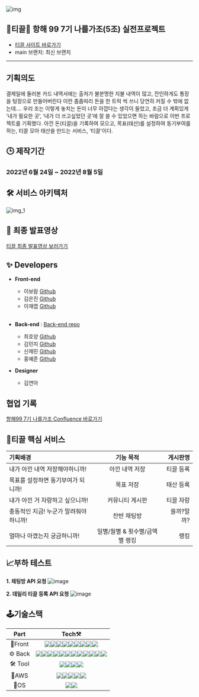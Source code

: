 ![img](https://user-images.githubusercontent.com/85613861/182782684-385fce94-b961-4e53-9d63-7bb35d3062cb.png)

## 💸티끌💸 항해 99 7기 나를가조(5조) 실전프로젝트

- [티끌 사이트 바로가기](https://www.tikkeeul.com/)
- main 브랜치: 최신 브랜치

----

## 기획의도
결제일에 둘러본 카드 내역서에는 출처가 불분명한 지불 내역이 많고, 잔인하게도 통장을 텅장으로 만들어버린다
이런 좀좀따리 돈을 한 트럭 씩 쓰니 당연히 커질 수 밖에 없는데….
우리 조는 이렇게 놓치는 돈이 너무 아깝다는 생각이 들었고, 조금 더 계획있게 ‘내가 필요한 곳’, ‘내가 더 쓰고싶었던 곳’에 잘 쓸 수 있었으면 하는 바람으로 이번 프로젝트를 기획했다.
아낀 돈(티끌)을 기록하여 모으고, 목표(태산)를 설정하여 동기부여를 하는,
티끌 모아 태산을 만드는 서비스, ‘티끌'이다.

## 🕒 제작기간

### 2022년 6월 24일 ~ 2022년 8월 5일

## 🛠 서비스 아키텍처
![img_1](https://user-images.githubusercontent.com/85613861/182782799-9a580349-a764-4dce-adf0-b07144d002f2.png)

## 🎥 최종 발표영상
[티끌 최종 발표영상 보러가기](https://www.youtube.com/watch?v=ynoW_pirnYM)

## ✨ Developers

- **Front-end**

    - 이보람 [Github](https://github.com/epppo)
    - 김은진 [Github](https://github.com/Eunjin09)
    - 이재엽 [Github](https://github.com/yupja)
      <br/>
      <br/>

- **Back-end** : [Back-end repo](https://github.com/uncounted/final-backend)

    - 최호양 [Github](https://github.com/uncounted)
    - 김민지 [Github](https://github.com/Java-kokyu)
    - 신제민 [Github](https://github.com/shinjemin)
    - 홍예준 [Github](https://github.com/WalGoo)
  

- **Designer** 

    - 김연아

## 협업 기록
[항해99 7기 나를가조 Confluence 바로가기](https://hanghae0705-product.atlassian.net/wiki/spaces/FP/pages/164154/01.+Team+Rule)


## 💸티끌 핵심 서비스

| 기획배경                   |       기능 목적        |    게시판명 |
|:-----------------------|:------------------:|--------:|
| 내가 아낀 내역 저장해야하니까!      |      아낀 내역 저장      |   티끌 등록 |
| 목표를 설정하면 동기부여가 되니까!    |       목표 저장        |   태산 등록 |
| 내가 아낀 거 자랑하고 싶으니까!     |      커뮤니티 게시판      |   티끌 자랑 |
| 충동적인 지금! 누군가 말려줘야 하니까! |       찬반 채팅방       |  쓸까?말까? |
| 얼마나 아꼈는지 궁금하니까!        | 일별/월별 & 횟수별/금액별 랭킹 |      랭킹 |

## 📈부하 테스트
**1. 채팅방 API 요청**
![image](https://user-images.githubusercontent.com/85613861/182802971-4172c44e-e5aa-4e98-a778-c88afac8c6ad.png)
<br/>

**2. 데일리 티끌 등록 API 요청**
![image](https://user-images.githubusercontent.com/85613861/182804489-385151b4-403e-49be-8479-427a3ac1f10d.png)


## 🕹기술스택
|   Part   |                                                                                                                                                                                                                                                                                                                                                                                                                                                                                                                                                                                                                                                                                                                                                                                                                                                                        Tech⚒️                                                                                                                                                                                                                                                                                                                                                                                                                                                                                                                                                                                                                                                                                                                                                                                                                                                                         |
|:--------:|:-----------------------------------------------------------------------------------------------------------------------------------------------------------------------------------------------------------------------------------------------------------------------------------------------------------------------------------------------------------------------------------------------------------------------------------------------------------------------------------------------------------------------------------------------------------------------------------------------------------------------------------------------------------------------------------------------------------------------------------------------------------------------------------------------------------------------------------------------------------------------------------------------------------------------------------------------------------------------------------------------------------------------------------------------------------------------------------------------------------------------------------------------------------------------------------------------------------------------------------------------------------------------------------------------------------------------------------------------------------------------------------------------------------------------------------------------------------------------------------------------------------------------------------------------------------------------------------------------------------------------------------------------------------------------------------------------------------------------------------------------------:|
| 📱Front  |                                                                                                                                                                                                                                                                                                                    <img src="https://img.shields.io/badge/react-61DAFB?style=for-the-badge&logo=python&logoColor=white"/><img src="https://img.shields.io/badge/Redux-764ABC?style=for-the-badge&logo=Redux&logoColor=white"/><img src="https://img.shields.io/badge/StyledComponents-DB7093?style=for-the-badge&logo=styled-components&logoColor=white"/><img src="https://img.shields.io/badge/Axios-56347C?style=for-the-badge&logo=ReactOs&logoColor=white"/><img src="https://img.shields.io/badge/Router-CA4245?style=for-the-badge&logo=ReactRouter&logoColor=white"/><img src="https://img.shields.io/badge/HTML5-E34F26?style=for-the-badge&logo=html5&logoColor=white"/><img src="https://img.shields.io/badge/CSS3-1572B6?style=for-the-badge&logo=css3&logoColor=white"/><img src="https://img.shields.io/badge/JavaScript-F7DF1E?style=for-the-badge&logo=javascript&logoColor=white"/><img src="https://img.shields.io/badge/LightHouse-F44B21?style=for-the-badge&logo=LightHouse&logoColor=white"/>                                                                                                                                                                                                                                                                                                                   |
| ️⚙ Back  | <img src="https://img.shields.io/badge/Spring-6DB33F?style=for-the-badge&logo=spring&logoColor=white"/><img src="https://img.shields.io/badge/SpringBoot-6DB33F?style=for-the-badge&logo=springboot&logoColor=white"/><img src="https://camo.githubusercontent.com/553dbe4fe2d5d12bb859180ad6f4a1310b95195d1d174ae47ee61b264d0217ca/68747470733a2f2f696d672e736869656c64732e696f2f62616467652f4a556e6974352d3235413136323f7374796c653d666f722d7468652d6261646765266c6f676f3d4a556e697435266c6f676f436f6c6f723d7768697465"><img src="https://img.shields.io/badge/SpringSecurity-6DB33F?style=for-the-badge&logo=springsecurity&logoColor=white"/><img src="https://img.shields.io/badge/Gradle-02303A?style=for-the-badge&logo=gradle&logoColor=white"/><img src="https://img.shields.io/badge/JWT-000000?style=for-the-badge&logo=jsonwebtokens&logoColor=white"/><img src="https://img.shields.io/badge/SSL-003A70?style=for-the-badge&logo=let's encrypt&logoColor=white"/><img src="https://img.shields.io/badge/MySQL-4479A1?style=for-the-badge&logo=mysql&logoColor=white"/><img src="https://img.shields.io/badge/Redis-DC382D?style=for-the-badge&logo=redis&logoColor=white"/><img src="https://img.shields.io/badge/Docker-2496ED?style=for-the-badge&logo=docker&logoColor=white"/><img src="https://img.shields.io/badge/GitHub Actions-2088FF?style=for-the-badge&logo=GitHubActions&logoColor=white"/><img src="https://camo.githubusercontent.com/37c2ca20efb65870e35ae26dc07974f87abbe9bc2c760cc3289476bfb79c2862/68747470733a2f2f696d672e736869656c64732e696f2f62616467652f417061636865204a4d657465722d4432323132383f7374796c653d666f722d7468652d6261646765266c6f676f3d417061636865204a4d65746572266c6f676f436f6c6f723d7768697465"> |
| ️🛠 Tool |                                                                                                                                                                                                                                                                                                                                                                                                                                                                                                                                                                                                                                                           <img src="https://img.shields.io/badge/Github-181717?style=for-the-badge&logo=github&logoColor=white"/><img src="https://img.shields.io/badge/Confluence-172B4D?style=for-the-badge&logo=confluence&logoColor=white"/><img src="https://img.shields.io/badge/jira-0052CC?style=for-the-badge&logo=jira&logoColor=white"/><img src="https://img.shields.io/badge/notion-000000?style=for-the-badge&logo=notion&logoColor=white"/>                                                                                                                                                                                                                                                                                                                                                                                                                                                                                                                                                                                                                                                            |
|  🐍AWS   |                                                                                                                                                                                                                                                                                                                                                                                                                                                                                                                                                                                               <img src="https://img.shields.io/badge/AwsEC2-232F3E?style=for-the-badge&logo=AmazonAWS&logoColor=white"/><img src="https://img.shields.io/badge/AwsRDS-232F3E?style=for-the-badge&logo=AmazonAWS&logoColor=white"/><img src="https://img.shields.io/badge/AwsS3-232F3E?style=for-the-badge&logo=AmazonS3&logoColor=white"/><img src="https://img.shields.io/badge/AwsRoute53-232F3E?style=for-the-badge&logo=AmazonAWS&logoColor=white"/><img src="https://img.shields.io/badge/AwsAmplify-232F3E?style=for-the-badge&logo=AwsAmplify&logoColor=white"/>                                                                                                                                                                                                                                                                                                                                                                                                                                                                                                                                                                                               |
|   🐧OS   |                                                                                                                                                                                                                                                                                                                                                                                                                                                                                                                                                                                                                                                                                                                                                                     <img src="https://img.shields.io/badge/Ubuntu-E95420?style=for-the-badge&logo=ubuntu&logoColor=white"/><img src="https://img.shields.io/badge/Linux-FCC624?style=for-the-badge&logo=linux&logoColor=white"/>                                                                                                                                                                                                                                                                                                                                                                                                                                                                                                                                                                                                                                                                                                                                                                      |  



